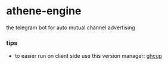 # athene-engine
the telegram bot for auto mutual channel advertising




### tips 

- to easier run on client side use this version manager: [ghcup](https://www.haskell.org/ghcup/)
